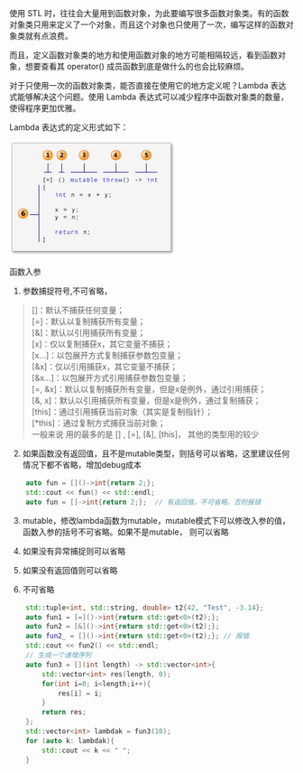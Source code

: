 ​
使用 STL 时，往往会大量用到函数对象，为此要编写很多函数对象类。有的函数对象类只用来定义了一个对象，而且这个对象也只使用了一次，编写这样的函数对象类就有点浪费。

而且，定义函数对象类的地方和使用函数对象的地方可能相隔较远，看到函数对象，想要查看其 operator() 成员函数到底是做什么的也会比较麻烦。

对于只使用一次的函数对象类，能否直接在使用它的地方定义呢？Lambda 表达式能够解决这个问题。使用 Lambda 表达式可以减少程序中函数对象类的数量，使得程序更加优雅。

Lambda 表达式的定义形式如下：

![avatar](https://github.com/szkang1990/blog/blob/main/c++%E5%AD%A6%E4%B9%A0%E7%AC%94%E8%AE%B0/image/lambda.png?raw=true)


函数入参


1. 参数捕捉符号,不可省略，

>[]：默认不捕获任何变量；\
[=]：默认以复制捕获所有变量；\
[&]：默认以引用捕获所有变量； \
[x]：仅以复制捕获x，其它变量不捕获； \
[x...]：以包展开方式复制捕获参数包变量； \
[&x]：仅以引用捕获x，其它变量不捕获； \
[&x...]：以包展开方式引用捕获参数包变量； \
[=, &x]：默认以复制捕获所有变量，但是x是例外，通过引用捕获； \
[&, x]：默认以引用捕获所有变量，但是x是例外，通过复制捕获； \
[this]：通过引用捕获当前对象（其实是复制指针）； \
[*this]：通过复制方式捕获当前对象； \
一般来说 用的最多的是 [] , [=], [&], [this]， 其他的类型用的较少

2. 如果函数没有返回值，且不是mutable类型，则括号可以省略，这里建议任何情况下都不省略，增加debug成本

```cpp
    auto fun = []()->int{return 2;};
    std::cout << fun() << std::endl;
    auto fun = []->int{return 2;};  // 有返回值，不可省略，否则报错
```

3. mutable，修改lambda函数为mutable，mutable模式下可以修改入参的值，函数入参的括号不可省略。如果不是mutable， 则可以省略

4. 如果没有异常捕捉则可以省略

5. 如果没有返回值则可以省略

6. 不可省略
   

```cpp
    std::tuple<int, std::string, double> t2{42, "Test", -3.14};
    auto fun1 = [=]()->int{return std::get<0>(t2);};
    auto fun2 = [&]()->int{return std::get<0>(t2);};
    auto fun2_ = []()->int{return std::get<0>(t2);}; // 报错
    std::cout << fun2() << std::endl;
    // 生成一个递增序列
    auto fun3 = [](int length) -> std::vector<int>{
        std::vector<int> res(length, 0);
        for(int i=0; i<length;i++){
            res[i] = i;
        }
        return res;
    };
    std::vector<int> lambdak = fun3(10);
    for (auto k: lambdak){
        std::cout << k << " ";
    }
```


​